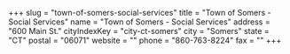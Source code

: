+++
slug = "town-of-somers-social-services"
title = "Town of Somers - Social Services"
name = "Town of Somers - Social Services"
address = "600 Main St."
cityIndexKey = "city-ct-somers"
city = "Somers"
state = "CT"
postal = "06071"
website = ""
phone = "860-763-8224"
fax = ""
+++
